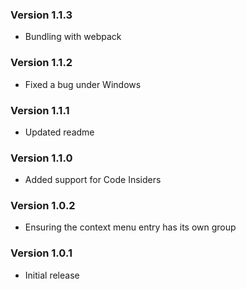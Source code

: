### Version 1.1.3
- Bundling with webpack

### Version 1.1.2
- Fixed a bug under Windows

### Version 1.1.1
- Updated readme

### Version 1.1.0
- Added support for Code Insiders

### Version 1.0.2
- Ensuring the context menu entry has its own group

### Version 1.0.1
- Initial release
